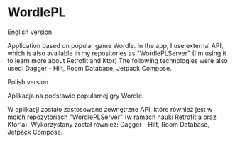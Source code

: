 # WordlePL

English version 

Application based on popular game Wordle.
In the app, I use external API, which is also available in my repositories as "WordlePLServer" (I'm using it to learn more about Retrofit and Ktor)
The following technologies were also used: Dagger - Hilt, Room Database, Jetpack Compose.


Polish version

Aplikacja na podstawie popularnej gry Wordle.

W aplikacji zostało zastosowane zewnętrzne API, które również jest w moich repozytoriach "WordlePLServer" (w ramach nauki Retrofit'a oraz Ktor'a).
Wykorzystany został również: Dagger - Hilt, Room Database, Jetpack Compose.
